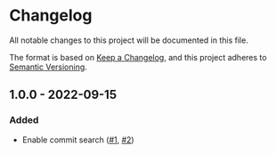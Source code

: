 # Changelog
All notable changes to this project will be documented in this file.

The format is based on [Keep a Changelog](https://keepachangelog.com/en/1.0.0/),
and this project adheres to [Semantic Versioning](https://semver.org/spec/v2.0.0.html).

## 1.0.0 - 2022-09-15
### Added
- Enable commit search ([#1](https://github.com/scm-manager/scm-commit-search-plugin/pull/1), [#2](https://github.com/scm-manager/scm-commit-search-plugin/pull/2))

